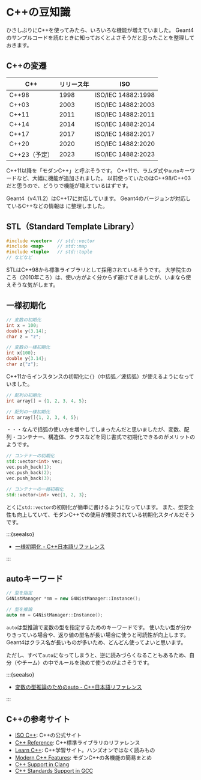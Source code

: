 # C++の豆知識

ひさしぶりにC++を使ってみたら、いろいろな機能が増えていました。
Geant4のサンプルコードを読むときに知っておくとよさそうだと思ったことを整理しておきます。

## C++の変遷

| C++ | リリース年 | ISO |
|---|---|---|
| C++98 | 1998 |  ISO/IEC 14882:1998 |
| C++03 | 2003 |  ISO/IEC 14882:2003 |
| C++11 | 2011 |  ISO/IEC 14882:2011 |
| C++14 | 2014 |  ISO/IEC 14882:2014 |
| C++17 | 2017 |  ISO/IEC 14882:2017 |
| C++20 | 2020 |  ISO/IEC 14882:2020 |
| C++23（予定） | 2023 | ISO/IEC 14882:2023 |

C++11以降を「モダンC++」と呼ぶそうです。
C++11で、ラムダ式や``auto``キーワードなど、大幅に機能が追加されました。
以前使っていたのはC++98/C++03だと思うので、どうりで機能が増えているはずです。

Geant4（v4.11.2）はC++17に対応しています。
Geant4のバージョンが対応しているC++などの情報は
[](./geant4-versions.md)に整理しました。

## STL（Standard Template Library）

```cpp
#include <vector>  // std::vector
#include <map>     // std::map
#include <tuple>   // std::tuple
// などなど
```

STLはC++98から標準ライブラリとして採用されているそうです。
大学院生のころ（2010年ころ）は、使い方がよく分からず避けてきましたが、いまなら使えそうな気がします。

## 一様初期化

```cpp
// 変数の初期化
int x = 100;
double y(3.14);
char z = "z";

// 変数の一様初期化
int x{100};
double y{3.14};
char z{"z"};
```

C++11からインスタンスの初期化に``{}``（中括弧／波括弧）が使えるようになっていました。

```cpp
// 配列の初期化
int array[] = {1, 2, 3, 4, 5};

// 配列の一様初期化
int array[]{1, 2, 3, 4, 5};
```

・・・なんで括弧の使い方を増やしてしまったんだと思いましたが、変数、配列・コンテナー、構造体、クラスなどを同じ書式で初期化できるのがメリットのようです。

```cpp
// コンテナーの初期化
std::vector<int> vec;
vec.push_back(1);
vec.push_back(2);
vec.push_back(3);

// コンテナーの一様初期化
std::vector<int> vec{1, 2, 3};
```

とくに``std::vector``の初期化が簡単に書けるようになっています。
また、型安全性も向上していて、モダンC++での使用が推奨されている初期化スタイルだそうです。

:::{seealso}

- [一様初期化 - C++日本語リファレンス](https://cpprefjp.github.io/lang/cpp11/uniform_initialization.html)

:::

## autoキーワード

```cpp
// 型を指定
G4NistManager *nm = new G4NistManager::Instance();

// 型を推論
auto nm = G4NistManager::Instance();
```

``auto``は型推論で変数の型を指定するためのキーワードです。
使いたい型が分かりきっている場合や、返り値の型名が長い場合に使うと可読性が向上します。
Geant4はクラス名が長いものが多いため、どんどん使ってよいと思います。

ただし、すべて``auto``になってしまうと、逆に読みづらくなることもあるため、自分（やチーム）の中でルールを決めて使うのがよさそうです。

:::{seealso}

- [変数の型推論のためのauto - C++日本語リファレンス](https://cpprefjp.github.io/lang/cpp11/auto.html)

:::

## C++の参考サイト

- [ISO C++](https://isocpp.org/): C++の公式サイト
- [C++ Reference](https://en.cppreference.com/w/): C++標準ライブラリのリファレンス
- [Learn C++](https://www.learncpp.com/): C++学習サイト。ハンズオンではなく読みもの
- [Modern C++ Features](https://github.com/AnthonyCalandra/modern-cpp-features): モダンC++の各機能の簡易まとめ
- [C++ Support in Clang](https://clang.llvm.org/cxx_status.html)
- [C++ Standards Support in GCC](https://gcc.gnu.org/projects/cxx-status.html)
